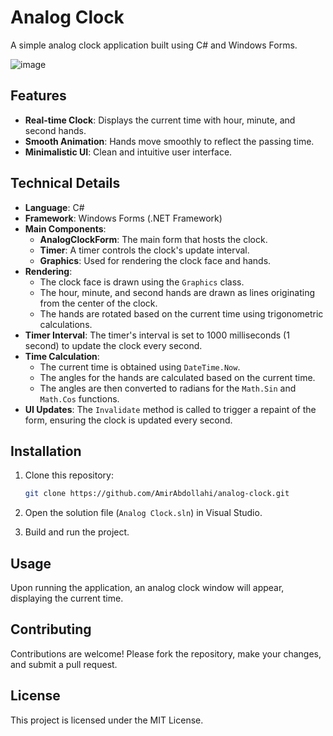 # Analog Clock

A simple analog clock application built using C# and Windows Forms.

![image](https://github.com/user-attachments/assets/485d6508-969b-4774-9193-a3bd586fa37c)


## Features

- **Real-time Clock**: Displays the current time with hour, minute, and second hands.
- **Smooth Animation**: Hands move smoothly to reflect the passing time.
- **Minimalistic UI**: Clean and intuitive user interface.

## Technical Details

- **Language**: C#
- **Framework**: Windows Forms (.NET Framework)
- **Main Components**:
  - **AnalogClockForm**: The main form that hosts the clock.
  - **Timer**: A timer controls the clock's update interval.
  - **Graphics**: Used for rendering the clock face and hands.
- **Rendering**:
  - The clock face is drawn using the `Graphics` class.
  - The hour, minute, and second hands are drawn as lines originating from the center of the clock.
  - The hands are rotated based on the current time using trigonometric calculations.
- **Timer Interval**: The timer's interval is set to 1000 milliseconds (1 second) to update the clock every second.
- **Time Calculation**:
  - The current time is obtained using `DateTime.Now`.
  - The angles for the hands are calculated based on the current time.
  - The angles are then converted to radians for the `Math.Sin` and `Math.Cos` functions.
- **UI Updates**: The `Invalidate` method is called to trigger a repaint of the form, ensuring the clock is updated every second.

## Installation

1. Clone this repository:

   ```bash
   git clone https://github.com/AmirAbdollahi/analog-clock.git
   ```


2. Open the solution file (`Analog Clock.sln`) in Visual Studio.
3. Build and run the project.

## Usage

Upon running the application, an analog clock window will appear, displaying the current time.

## Contributing

Contributions are welcome! Please fork the repository, make your changes, and submit a pull request.

## License

This project is licensed under the MIT License.

